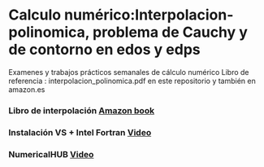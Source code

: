 # Calculo numérico:Interpolacion-polinomica, problema de Cauchy y de contorno en edos y edps
Examenes y trabajos prácticos semanales de cálculo numérico
Libro de referencia :  interpolacion_polinomica.pdf en este repositorio y también en amazon.es

### Libro de interpolación [Amazon book](https://www.amazon.es/Interpolaci%C3%B3n-polin%C3%B3mica-espectrales-Aplicaci%C3%B3n-condiciones/dp/1076625592/ref=sr_1_1?__mk_es_ES=%C3%85M%C3%85%C5%BD%C3%95%C3%91&dchild=1&keywords=interpolacion+polinomica+hernandez&qid=1631172924&sr=8-1)
### Instalación VS + Intel Fortran [Video](https://www.dropbox.com/s/c8yfn258ar45y3s/VS_installation.mp4?dl=0)
### NumericalHUB [Video](https://www.dropbox.com/s/uf3v6vjdgj8cpto/NumericalHUB.mp4?dl=0)



         

